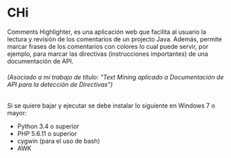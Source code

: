 # CHi
Comments Highlighter, es una aplicación web que facilita al usuario la lectura y revisión de los comentarios de un projecto Java.
Además, permite marcar frases de los comentarios con colores lo cual puede servir, por ejemplo, para marcar las directivas
(instrucciones importantes) de una documentación de API.
###### (Asociado a mi trabajo de título: "Text Mining aplicado a Documentación de API para la detección de Directivas")

Si se quiere bajar y ejecutar se debe instalar lo siguiente en Windows 7 o mayor:
- Python 3.4 o superior
- PHP 5.6.11 o superior
- cygwin (para el uso de bash)
- AWK
